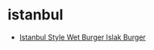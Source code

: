 # istanbul

 * [Istanbul Style Wet Burger Islak Burger](../index/i/istanbul-style-wet-burger-islak-burger.json)
